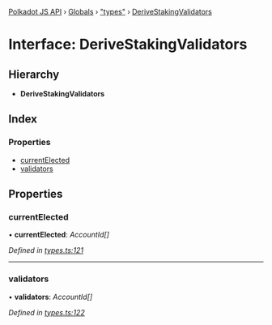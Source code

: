 [Polkadot JS API](../README.md) › [Globals](../globals.md) › ["types"](../modules/_types_.md) › [DeriveStakingValidators](_types_.derivestakingvalidators.md)

# Interface: DeriveStakingValidators

## Hierarchy

* **DeriveStakingValidators**

## Index

### Properties

* [currentElected](_types_.derivestakingvalidators.md#currentelected)
* [validators](_types_.derivestakingvalidators.md#validators)

## Properties

###  currentElected

• **currentElected**: *AccountId[]*

*Defined in [types.ts:121](https://github.com/polkadot-js/api/blob/ed4af1d04b/packages/api-derive/src/types.ts#L121)*

___

###  validators

• **validators**: *AccountId[]*

*Defined in [types.ts:122](https://github.com/polkadot-js/api/blob/ed4af1d04b/packages/api-derive/src/types.ts#L122)*
